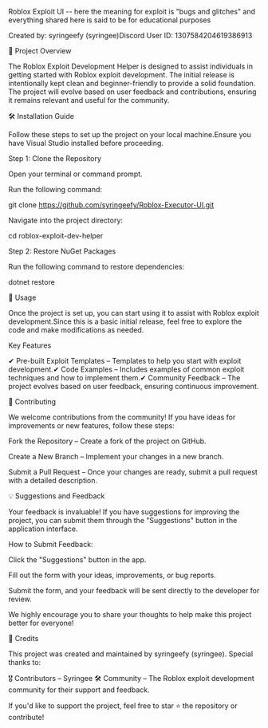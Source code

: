 Roblox Exploit UI -- here the meaning for exploit is "bugs and glitches" and everything shared here is said to be for educational purposes

Created by: syringeefy (syringee)Discord User ID: 1307584204619386913

📜 Project Overview

The Roblox Exploit Development Helper is designed to assist individuals in getting started with Roblox exploit development. The initial release is intentionally kept clean and beginner-friendly to provide a solid foundation. The project will evolve based on user feedback and contributions, ensuring it remains relevant and useful for the community.

🛠 Installation Guide

Follow these steps to set up the project on your local machine.Ensure you have Visual Studio installed before proceeding.

Step 1: Clone the Repository

Open your terminal or command prompt.

Run the following command:

git clone https://github.com/syringeefy/Roblox-Executor-UI.git

Navigate into the project directory:

cd roblox-exploit-dev-helper

Step 2: Restore NuGet Packages

Run the following command to restore dependencies:

dotnet restore

🚀 Usage

Once the project is set up, you can start using it to assist with Roblox exploit development.Since this is a basic initial release, feel free to explore the code and make modifications as needed.

Key Features

✔ Pre-built Exploit Templates – Templates to help you start with exploit development.✔ Code Examples – Includes examples of common exploit techniques and how to implement them.✔ Community Feedback – The project evolves based on user feedback, ensuring continuous improvement.

🤝 Contributing

We welcome contributions from the community! If you have ideas for improvements or new features, follow these steps:

Fork the Repository – Create a fork of the project on GitHub.

Create a New Branch – Implement your changes in a new branch.

Submit a Pull Request – Once your changes are ready, submit a pull request with a detailed description.

💡 Suggestions and Feedback

Your feedback is invaluable! If you have suggestions for improving the project, you can submit them through the "Suggestions" button in the application interface.

How to Submit Feedback:

Click the "Suggestions" button in the app.

Fill out the form with your ideas, improvements, or bug reports.

Submit the form, and your feedback will be sent directly to the developer for review.

We highly encourage you to share your thoughts to help make this project better for everyone!

📧 Credits

This project was created and maintained by syringeefy (syringee). Special thanks to:

🎖 Contributors – Syringee
🛠 Community – The Roblox exploit development community for their support and feedback.

If you'd like to support the project, feel free to star ⭐ the repository or contribute!
